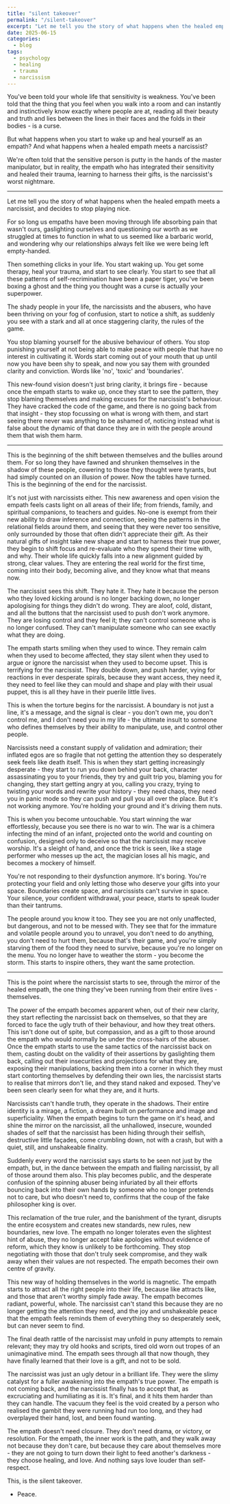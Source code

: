 ```yaml
---
title: "silent takeover"
permalink: "/silent-takeover" 
excerpt: "Let me tell you the story of what happens when the healed empath meets a narcissist, and decides to stop playing nice."
date: 2025-06-15
categories:
  - blog 
tags: 
  - psychology
  - healing
  - trauma
  - narcissism
--- 
```



You've been told your whole life that sensitivity is weakness. You've been told that the thing that you feel when you walk into a room and can instantly and instinctively know exactly where people are at, reading all their beauty and truth and lies between the lines in their faces and the folds in their bodies - is a curse. 

But what happens when you start to wake up and heal yourself as an empath? And what happens when a healed empath meets a narcissist? 

We're often told that the sensitive person is putty in the hands of the master manipulator, but in reality, the empath who has integrated their sensitivity and healed their trauma, learning to harness their gifts, is the narcissist's worst nightmare. 

--- 

Let me tell you the story of what happens when the healed empath meets a narcissist, and decides to stop playing nice. 

For so long us empaths have been moving through life absorbing pain that wasn't ours, gaslighting ourselves and questioning our worth as we struggled at times to function in what to us seemed like a barbaric world, and wondering why our relationships always felt like we were being left empty-handed. 

Then something clicks in your life. You start waking up. You get some therapy, heal your trauma, and start to see clearly. You start to see that all these patterns of self-recrimination have been a paper tiger, you've been boxing a ghost and the thing you thought was a curse is actually your superpower. 

The shady people in your life, the narcissists and the abusers, who have been thriving on your fog of confusion, start to notice a shift, as suddenly you see with a stark and all at once staggering clarity, the rules of the game. 

You stop blaming yourself for the abusive behaviour of others. You stop punishing yourself at not being able to make peace with people that have no interest in cultivating it. Words start coming out of your mouth that up until now you have been shy to speak, and now you say them with grounded clarity and conviction. Words like 'no', 'toxic' and 'boundaries'. 

This new-found vision doesn't just bring clarity, it brings fire - because once the empath starts to wake up, once they start to see the pattern, they stop blaming themselves and making excuses for the narcissist's behaviour. They have cracked the code of the game, and there is no going back from that insight - they stop focussing on what is wrong with them, and start seeing there never was anything to be ashamed of, noticing instead what is false about the dynamic of that dance they are in with the people around them that wish them harm. 

---

This is the beginning of the shift between themselves and the bullies around them. For so long they have fawned and shrunken themselves in the shadow of these people, cowering to those they thought were tyrants, but had simply counted on an illusion of power. Now the tables have turned. This is the beginning of the end for the narcissist. 

It's not just with narcissists either. This new awareness and open vision the empath feels casts light on all areas of their life; from friends, family, and spiritual companions, to teachers and guides. No-one is exempt from their new ability to draw inference and connection, seeing the patterns in the relational fields around them, and seeing that they were never too sensitive, only surrounded by those that often didn't appreciate their gift. As their natural gifts of insight take new shape and start to harness their true power, they begin to shift focus and re-evaluate who they spend their time with, and why. Their whole life quickly falls into a new alignment guided by strong, clear values. They are entering the real world for the first time, coming into their body, becoming alive, and they know what that means now.

The narcissist sees this shift. They hate it. They hate it because the person who they loved kicking around is no longer backing down, no longer apologising for things they didn't do wrong. They are aloof, cold, distant, and all the buttons that the narcissist used to push don't work anymore. They are losing control and they feel it; they can't control someone who is no longer confused. They can't manipulate someone who can see exactly what they are doing. 

The empath starts smiling when they used to wince. They remain calm when they used to become affected, they stay silent when they used to argue or ignore the narcissist when they used to become upset. This is terrifying for the narcissist. They double down, and push harder, vying for reactions in ever desperate spirals, because they want access, they need it, they need to feel like they can mould and shape and play with their usual puppet, this is all they have in their puerile little lives.

This is when the torture begins for the narcissist. A boundary is not just a line, it's a message, and the signal is clear - you don't own me, you don't control me, and I don't need you in my life - the ultimate insult to someone who defines themselves by their ability to manipulate, use, and control other people. 

Narcissists need a constant supply of validation and admiration; their inflated egos are so fragile that not getting the attention they so desperately seek feels like death itself. This is when they start getting increasingly desperate - they start to run you down behind your back, character assassinating you to your friends, they try and guilt trip you, blaming you for changing, they start getting angry at you, calling you crazy, trying to twisting your words and rewrite your history - they need chaos, they need you in panic mode so they can push and pull you all over the place. But it's not working anymore. You're holding your ground and it's driving them nuts. 

This is when you become untouchable. You start winning the war effortlessly, because you see there is no war to win. The war is a chimera infecting the mind of an infant, projected onto the world and counting on confusion, designed only to deceive so that the narcissist may receive worship. It's a sleight of hand, and once the trick is seen, like a stage performer who messes up the act, the magician loses all his magic, and becomes a mockery of himself. 

You're not responding to their dysfunction anymore. It's boring. You're protecting your field and only letting those who deserve your gifts into your space. Boundaries create space, and narcissists can't survive in space. Your silence, your confident withdrawal, your peace, starts to speak louder than their tantrums. 

The people around you know it too. They see you are not only unaffected, but dangerous, and not to be messed with. They see that for the immature and volatile people around you to unravel, you don't need to do anything, you don't need to hurt them, because that's their game, and you're simply starving them of the food they need to survive, because you're no longer on the menu. You no longer have to weather the storm - you become the storm. This starts to inspire others, they want the same protection. 

---

This is the point where the narcissist starts to see, through the mirror of the healed empath, the one thing they've been running from their entire lives - themselves. 

The power of the empath becomes apparent when, out of their new clarity, they start reflecting the narcissist back on themselves, so that they are forced to face the ugly truth of their behaviour, and how they treat others. This isn't done out of spite, but compassion, and as a gift to those around the empath who would normally be under the cross-hairs of the abuser. Once the empath starts to use the same tactics of the narcissist back on them, casting doubt on the validity of their assertions by gaslighting them back, calling out their insecurities and projections for what they are, exposing their manipulations, backing them into a corner in which they must start contorting themselves by defending their own lies, the narcissist starts to realise that mirrors don't lie, and they stand naked and exposed. They've been seen clearly seen for what they are, and it hurts. 

Narcissists can't handle truth, they operate in the shadows. Their entire identity is a mirage, a fiction, a dream built on performance and image and superficiality. When the empath begins to turn the game on it's head, and shine the mirror on the narcissist, all the unhallowed, insecure, wounded shades of self that the narcissist has been hiding through their selfish, destructive little façades, come crumbling down, not with a crash, but with a quiet, still, and unshakeable finality.

Suddenly every word the narcissist says starts to be seen not just by the empath, but, in the dance between the empath and flailing narcissist, by all of those around them also. This play becomes public, and the desperate confusion of the spinning abuser being infuriated by all their efforts bouncing back into their own hands by someone who no longer pretends not to care, but who doesn't need to, confirms that the coup of the fake philosopher king is over. 

This reclamation of the true ruler, and the banishment of the tyrant, disrupts the entire ecosystem and creates new standards, new rules, new boundaries, new love. The empath no longer tolerates even the slightest hint of abuse, they no longer accept fake apologies without evidence of reform, which they know is unlikely to be forthcoming. They stop negotiating with those that don't truly seek compromise, and they walk away when their values are not respected. The empath becomes their own centre of gravity.

This new way of holding themselves in the world is magnetic. The empath starts to attract all the right people into their life, because like attracts like, and those that aren't worthy simply fade away. The empath becomes radiant, powerful, whole. The narcissist can't stand this because they are no longer getting the attention they need, and the joy and unshakeable peace that the empath feels reminds them of everything they so desperately seek, but can never seem to find. 

The final death rattle of the narcissist may unfold in puny attempts to remain relevant; they may try old hooks and scripts, tired old worn out tropes of an unimaginative mind. The empath sees through all that now though, they have finally learned that their love is a gift, and not to be sold. 

The narcissist was just an ugly detour in a brilliant life. They were the slimy catalyst for a fuller awakening into the empath's true power. The empath is not coming back, and the narcissist finally has to accept that, as excruciating and humiliating as it is. It's final, and it hits them harder than they can handle. The vacuum they feel is the void created by a person who realised the gambit they were running had run too long, and they had overplayed their hand, lost, and been found wanting. 

The empath doesn't need closure. They don't need drama, or victory, or resolution. For the empath, the inner work is the path, and they walk away not because they don't care, but because they care about themselves more - they are not going to turn down their light to feed another's darkness - they choose healing, and love. And nothing says love louder than self-respect. 

This, is the silent takeover. 

- Peace. 



